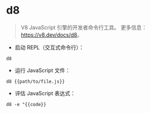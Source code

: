 # d8

> V8 JavaScript 引擎的开发者命令行工具。
> 更多信息：<https://v8.dev/docs/d8>。

- 启动 REPL（交互式命令行）：

`d8`

- 运行 JavaScript 文件：

`d8 {{path/to/file.js}}`

- 评估 JavaScript 表达式：

`d8 -e "{{code}}`